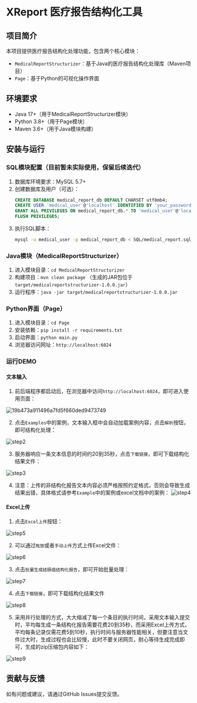# XReport 医疗报告结构化工具

## 项目简介
本项目提供医疗报告结构化处理功能，包含两个核心模块：
- `MedicalReportStructurizer`：基于Java的医疗报告结构化处理库（Maven项目）
- `Page`：基于Python的可视化操作界面

## 环境要求
- Java 17+（用于MedicalReportStructurizer模块）
- Python 3.8+（用于Page模块）
- Maven 3.6+（用于Java模块构建）

## 安装与运行
### SQL模块配置（目前暂未实际使用，保留后续迭代）
1. 数据库环境要求：MySQL 5.7+
2. 创建数据库及用户（可选）：
   ```sql
   CREATE DATABASE medical_report_db DEFAULT CHARSET utf8mb4;
   CREATE USER 'medical_user'@'localhost' IDENTIFIED BY 'your_password';
   GRANT ALL PRIVILEGES ON medical_report_db.* TO 'medical_user'@'localhost';
   FLUSH PRIVILEGES;
   ```
3. 执行SQL脚本：
   ```bash
   mysql -u medical_user -p medical_report_db < SQL/medical_report.sql
   ```

### Java模块（MedicalReportStructurizer）
1. 进入模块目录：`cd MedicalReportStructurizer`
2. 构建项目：`mvn clean package` （生成的JAR包位于`target/medicalreportstructurizer-1.0.0.jar`）
3. 运行程序：`java -jar target/medicalreportstructurizer-1.0.0.jar`

### Python界面（Page）
1. 进入模块目录：`cd Page`
2. 安装依赖：`pip install -r requirements.txt`
3. 启动界面：`python main.py`
4. 浏览器访问网址：`http://localhost:6024`

### 运行DEMO

#### 文本输入

1. 前后端程序都启动后，在浏览器中访问`http://localhost:6024`，即可进入使用页面：

![19b473a911496a7fd5f660ded9473749](readme.assets\19b473a911496a7fd5f660ded9473749.png)

2. 点击`Examples`中的案例，文本输入框中会自动加载案例内容，点击`解析`按钮，即可结构化处理：

![step2](readme.assets\5c0a4709fea7d50dfe349b3e3265056c.png)

3. 服务器响应一条文本信息的时间约20到35秒，点击`下载链接`，即可下载结构化结果文件：

![step3](readme.assets\165sdf4165sd65asdf165asd4156s6af1.png)

4. 注意：上传的非结构化报告文本内容必须严格按照约定格式，否则会导致生成结果出错，具体格式请参考`Example`中的案例或excel文档中的案例：
![step4](readme.assets\d09dc67b4a703805dd8ee9391374035b.png)

#### Excel上传
1. 点击`Excel上传`按钮：

![step5](readme.assets\2f7a380ca9cc3359c681cdf6db64084e.png)

2. 可以通过`拖放`或者`手动上传`方式上传Excel文件：

![step6](readme.assets\8baa3943d3b7e16a5b7b413039de332a.png)

3. 点击`批量生成结肠癌结构化报告`，即可开始批量处理：

![step7](readme.assets\aa354a04506daba040ecce0ec56631c1.png)

4. 点击`下载链接`，即可下载结构化结果文件

![step8](readme.assets\d00aabc89edd222295cad604a30e81e6.png)

5. 采用并行处理的方式，大大缩减了每一个条目的执行时间，采用文本输入提交时，平均每生成一条结构化报告需要花费20到35秒，而采用Excel上传方式，平均每条记录仅需花费5到10秒，执行时间与服务器性能相关，但要注意当文件过大时，生成过程也会比较慢，此时不要关闭网页，耐心等待生成完成即可，生成的zip压缩包内容如下：

![step9](readme.assets\166b089862e640aa392ee20fb8b64aa4.png)



## 贡献与反馈
如有问题或建议，请通过GitHub Issues提交反馈。
